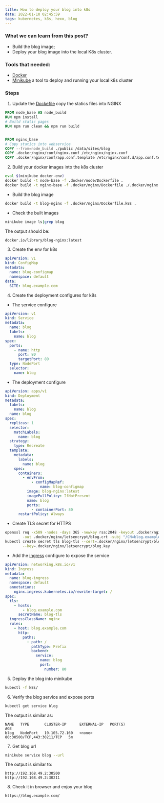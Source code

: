 ```yaml
---
title: How to deploy your blog into k8s
date: 2022-01-10 02:45:59
tags: kubernetes, k8s, hexo, blog
---
```


### What we can learn from this post?
- Build the blog image;
- Deploy your blog image into the local K8s cluster.

### Tools that needed:
- [Docker](https://www.docker.com/) 
- [Minikube](https://minikube.sigs.k8s.io/docs/) a tool to deploy and running your local k8s cluster

### Steps
1. Update the [Dockefile](https://github.com/waxmoth/blog/blob/master/.docker/nginx/Dockerfile) copy the statics files into NGINX
```dockerfile
FROM node_base AS node_build
RUN npm install
# Build static pages
RUN npm run clean && npm run build


FROM nginx_base
# Copy statics into webservice
COPY --from=node_build ./public /data/sites/blog
COPY .docker/nginx/conf/nginx.conf /etc/nginx/nginx.conf
COPY .docker/nginx/conf/app.conf.template /etc/nginx/conf.d/app.conf.template
```

2. Build your docker images into the k8s cluster
```bash
eval $(minikube docker-env)
docker build -t node-base -f .docker/node/Dockerfile .
docker build -t nginx-base -f .docker/nginx/Dockerfile ./.docker/nginx
```
- Build the blog image
```bash
docker build -t blog-nginx -f .docker/nginx/Dockerfile.k8s .
```

- Check the built images
```bash
minikube image ls|grep blog
```
The output should be:
```bash
docker.io/library/blog-nginx:latest
```

3. Create the env for k8s
```yaml
apiVersion: v1
kind: ConfigMap
metadata:
  name: blog-configmap
  namespace: default
data:
  SITE: blog.example.com
```

4. Create the deployment configures for k8s
- The service configure
```yaml
apiVersion: v1
kind: Service
metadata:
  name: blog
  labels:
    name: blog
spec:
  ports:
    - name: http
      port: 80
      targetPort: 80
  type: NodePort
  selector:
    name: blog
```

- The deployment configure
```yaml
apiVersion: apps/v1
kind: Deployment
metadata:
  labels:
    name: blog
  name: blog
spec:
  replicas: 1
  selector:
    matchLabels:
      name: blog
  strategy:
    type: Recreate
  template:
    metadata:
      labels:
        name: blog
    spec:
      containers:
        - envFrom:
            - configMapRef:
                name: blog-configmap
          image: blog-nginx:latest
          imagePullPolicy: IfNotPresent
          name: blog
          ports:
            - containerPort: 80
      restartPolicy: Always
```

- Create TLS secret for HTTPS
```bash
openssl req -x509 -nodes -days 365 -newkey rsa:2048 -keyout .docker/nginx/letsencrypt/blog.key \
        -out .docker/nginx/letsencrypt/blog.crt -subj "/CN=blog.example.com/O=example.com"
kubectl create secret tls blog-tls --cert=.docker/nginx/letsencrypt/blog.crt \
        --key=.docker/nginx/letsencrypt/blog.key
```

- Add the [ingress](https://kubernetes.io/docs/concepts/services-networking/ingress/) configure to expose the service
```yaml
apiVersion: networking.k8s.io/v1
kind: Ingress
metadata:
  name: blog-ingress
  namespace: default
  annotations:
    nginx.ingress.kubernetes.io/rewrite-target: /
spec:
  tls:
    - hosts:
        - blog.example.com
      secretName: blog-tls
  ingressClassName: nginx
  rules:
    - host: blog.example.com
      http:
        paths:
          - path: /
            pathType: Prefix
            backend:
              service:
                name: blog
                port:
                  number: 80
```

5. Deploy the blog into minikube
```bash
kubectl -f k8s/
```

6. Verify the blog service and expose ports
```bash
kubectl get service blog
```
The output is similar as:
```
NAME   TYPE       CLUSTER-IP      EXTERNAL-IP   PORT(S)                      AGE
blog   NodePort   10.105.72.160   <none>        80:30500/TCP,443:30211/TCP   5m
```

7. Get blog url
```bash
minikube service blog --url
```
The output is similar to:
```
http://192.168.49.2:30500
http://192.168.49.2:30211
```

8. Check it in browser and enjoy your blog
```
https://blog.example.com/
```
